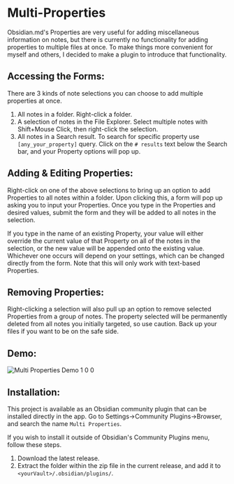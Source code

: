 # Multi-Properties

Obsidian.md's Properties are very useful for adding miscellaneous information on notes, but there is currently no functionality for adding properties to multiple files at once. To make things more convenient for myself and others, I decided to make a plugin to introduce that functionality.

## Accessing the Forms:

There are 3 kinds of note selections you can choose to add multiple properties at once.

1. All notes in a folder. Right-click a folder.
2. A selection of notes in the File Explorer. Select multiple notes with Shift+Mouse Click, then right-click the selection.
3. All notes in a Search result. To search for specific property use `[any_your_property]` query. Click on the `# results` text below the Search bar, and your Property options will pop up.

## Adding & Editing Properties:

Right-click on one of the above selections to bring up an option to add Properties to all notes within a folder. Upon clicking this, a form will pop up asking you to input your Properties. Once you type in the Properties and desired values, submit the form and they will be added to all notes in the selection.

If you type in the name of an existing Property, your value will either override the current value of that Property on all of the notes in the selection, or the new value will be appended onto the existing value. Whichever one occurs will depend on your settings, which can be changed directly from the form. Note that this will only work with text-based Properties.

## Removing Properties:

Right-clicking a selection will also pull up an option to remove selected Properties from a group of notes. The property selected will be permanently deleted from all notes you initially targeted, so use caution. Back up your files if you want to be on the safe side.

## Demo:

![Multi Properties Demo 1 0 0](https://github.com/fez-github/obsidian-multi-properties/assets/75589254/8483e98d-cc4f-4770-a0bf-7a5da2cab93d)

## Installation:

This project is available as an Obsidian community plugin that can be installed directly in the app. Go to Settings->Community Plugins->Browser, and search the name `Multi Properties`.

If you wish to install it outside of Obsidian's Community Plugins menu, follow these steps.

1. Download the latest release.
2. Extract the folder within the zip file in the current release, and add it to `<yourVault>/.obsidian/plugins/`.
